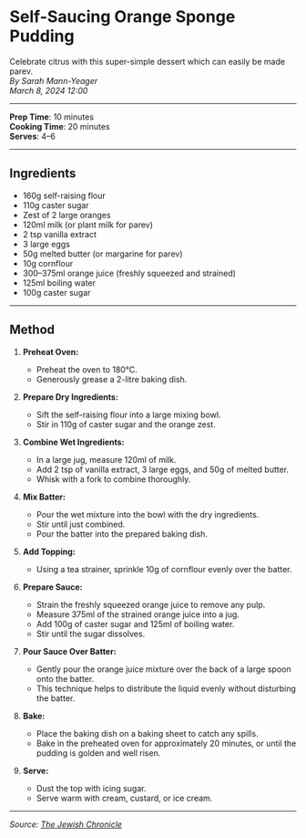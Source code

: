 # Self-Saucing Orange Sponge Pudding

Celebrate citrus with this super-simple dessert which can easily be made parev.  
*By Sarah Mann-Yeager*  
*March 8, 2024 12:00*

---

**Prep Time**: 10 minutes  
**Cooking Time**: 20 minutes  
**Serves**: 4–6

---

## Ingredients

- 160g self-raising flour
- 110g caster sugar
- Zest of 2 large oranges
- 120ml milk (or plant milk for parev)
- 2 tsp vanilla extract
- 3 large eggs
- 50g melted butter (or margarine for parev)
- 10g cornflour
- 300–375ml orange juice (freshly squeezed and strained)
- 125ml boiling water
- 100g caster sugar

---

## Method

1. **Preheat Oven:**
   - Preheat the oven to 180°C.
   - Generously grease a 2-litre baking dish.

2. **Prepare Dry Ingredients:**
   - Sift the self-raising flour into a large mixing bowl.
   - Stir in 110g of caster sugar and the orange zest.

3. **Combine Wet Ingredients:**
   - In a large jug, measure 120ml of milk.
   - Add 2 tsp of vanilla extract, 3 large eggs, and 50g of melted butter.
   - Whisk with a fork to combine thoroughly.

4. **Mix Batter:**
   - Pour the wet mixture into the bowl with the dry ingredients.
   - Stir until just combined.
   - Pour the batter into the prepared baking dish.

5. **Add Topping:**
   - Using a tea strainer, sprinkle 10g of cornflour evenly over the batter.

6. **Prepare Sauce:**
   - Strain the freshly squeezed orange juice to remove any pulp.
   - Measure 375ml of the strained orange juice into a jug.
   - Add 100g of caster sugar and 125ml of boiling water.
   - Stir until the sugar dissolves.

7. **Pour Sauce Over Batter:**
   - Gently pour the orange juice mixture over the back of a large spoon onto the batter.
   - This technique helps to distribute the liquid evenly without disturbing the batter.

8. **Bake:**
   - Place the baking dish on a baking sheet to catch any spills.
   - Bake in the preheated oven for approximately 20 minutes, or until the pudding is golden and well risen.

9. **Serve:**
   - Dust the top with icing sugar.
   - Serve warm with cream, custard, or ice cream.

---

*Source: [The Jewish Chronicle](https://www.thejc.com/lets-eat/recipe/recipe-self-saucing-orange-sponge-pudding-o6drzs3q)*